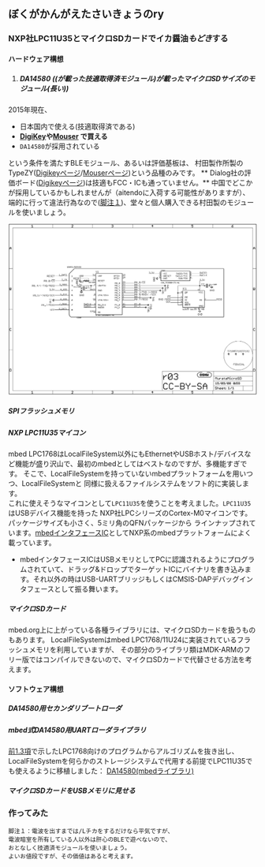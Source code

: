 ## ぼくがかんがえたさいきょうのry
### NXP社LPC11U35とマイクロSDカードでイカ醤油*もどき*する
#### ハードウェア構想
1. ##### DA14580 ((が載った技適取得済モジュール)が載ったマイクロSDサイズのモジュール(長い))

2015年現在、
* 日本国内で使える(技適取得済である)
* **[DigiKey](http://www.digikey.com/)や[Mouser](http://www.mouser.com/) で買える**
* `DA14580`が採用されている

という条件を満たすBLEモジュール、あるいは評価基板は、
村田製作所製のTypeZY([Digikeyページ][5]/[Mouserページ][6])という品種のみです。
** Dialog社の評価ボード([Digikeyページ][7])は技適もFCC・ICも通っていません。**
中国でどこかが採用しているかもしれませんが（aitendoに入荷する可能性がありますが）、
端的に行って違法行為なので(<a href="#info1">脚注１</a>)、堂々と個人購入できる村田製のモジュールを使いましょう。


![1.4.1](1.4.1_MurataMicroSD.sch.png)
##### SPIフラッシュメモリ

##### NXP LPC11U35マイコン
mbed LPC1768はLocalFileSystem以外にもEthernetやUSBホスト/デバイスなど機能が盛り沢山で、最初のmbedとしてはベストなのですが、多機能すぎです。
そこで、LocalFileSystemを持っていないmbedプラットフォームを用いつつ、LocalFileSystemと
同様に扱えるファイルシステムをソフト的に実装します。  
これに使えそうなマイコンとして`LPC11U35`を使うことを考えました。`LPC11U35`はUSBデバイス機能を持った
NXP社LPCシリーズのCortex-M0マイコンです。パッケージサイズも小さく、5ミリ角のQFNパッケージから
ラインナップされています。[mbedインタフェースIC][1]としてNXP系のmbedプラットフォームによく載っています。
* mbedインタフェースICはUSBメモリとしてPCに認識されるようにプログラムされていて、ドラッグ&ドロップでターゲットICにバイナリを書き込みます。それ以外の時はUSB-UARTブリッジもしくはCMSIS-DAPデバッグインタフェースとして振る舞います。

##### マイクロSDカード
mbed.org上に上がっている各種ライブラリには、マイクロSDカードを扱うものもあります。
LocalFileSystemはmbed LPC1768/11U24に実装されているフラッシュメモリを利用していますが、
その部分のライブラリ類はMDK-ARMのフリー版ではコンパイルできないので、マイクロSDカードで代替させる方法を考えます。

#### ソフトウェア構想
##### DA14580用セカンダリブートローダ

##### mbed式DA14580用UARTローダライブラリ
[前1.3項](1.3_use_mbed.md)で示したLPC1768向けのプログラムからアルゴリズムを抜き出し、LocalFileSystemを何らかのストレージシステムで代用する前提でLPC11U35でも使えるように移植しました：
[DA14580(mbedライブラリ)][2]

##### マイクロSDカードをUSBメモリに見せる

### 作ってみた


[1]: https://developer.mbed.org/users/MACRUM/notebook/mbed-hdk/
[2]: https://developer.mbed.org/users/k4zuki/code/DA14580/
[3]: https://developer.mbed.org/users/va009039/
[4]: https://developer.mbed.org/users/k4zuki/code/USBLocalFileSystem/
[5]: http://www.digikey.com/product-detail/en/LBCA2HNZYZ-711/490-10561-1-ND/5037167
[6]: http://www.mouser.com/ProductDetail/Murata-Electronics/LBCA2HNZYZ-711/?qs=sGAEpiMZZMsjLMBIknjmki7mhmsF%252bV1Dy9KZILyb4MdfrPQvuKsnIw%3d%3d
[7]: http://www.digikey.com/product-detail/en/DA14580DEVKT-B/1564-1000-ND/5113983

<a name="info1"></a>
```
脚注１：電波を出すまでは/Lチカをするだけなら平気ですが、
電波暗室を所有している人以外は肝心のBLEで遊べないので、
おとなしく技適済モジュールを使いましょう。
よいお値段ですが、その価値はあると考えます。
```
